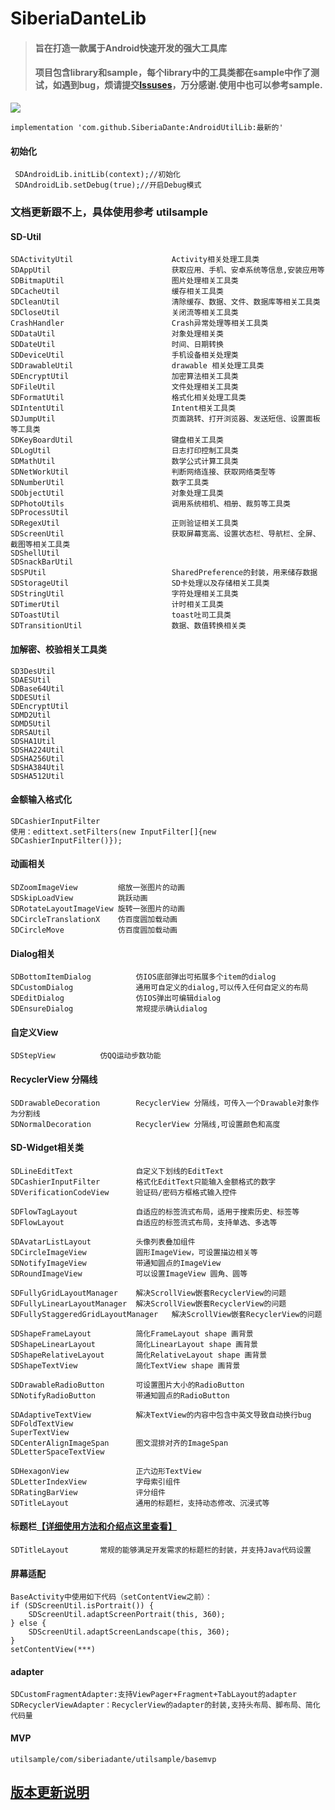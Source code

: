 # SiberiaDanteLib
>#### 旨在打造一款属于Android快速开发的强大工具库
>#### 项目包含library和sample，每个library中的工具类都在sample中作了测试，如遇到bug，烦请提交[Issuses](https://github.com/SiberiaDante/SiberiaDanteLib/issues)，万分感谢.使用中也可以参考sample.

[![](https://jitpack.io/v/SiberiaDante/AndroidUtilLib.svg)](https://jitpack.io/#SiberiaDante/AndroidUtilLib)

```
implementation 'com.github.SiberiaDante:AndroidUtilLib:最新的'
```
#### 初始化
```
 SDAndroidLib.initLib(context);//初始化
 SDAndroidLib.setDebug(true);//开启Debug模式
```

### 文档更新跟不上，具体使用参考 utilsample

#### SD-Util
```
SDActivityUtil                      Activity相关处理工具类
SDAppUtil                           获取应用、手机、安卓系统等信息,安装应用等
SDBitmapUtil                        图片处理相关工具类
SDCacheUtil                         缓存相关工具类
SDCleanUtil                         清除缓存、数据、文件、数据库等相关工具类
SDCloseUtil                         关闭流等相关工具类
CrashHandler                        Crash异常处理等相关工具类
SDDataUtil                          对象处理相关类
SDDateUtil                          时间、日期转换
SDDeviceUtil                        手机设备相关处理类
SDDrawableUtil                      drawable 相关处理工具类
SDEncryptUtil                       加密算法相关工具类
SDFileUtil                          文件处理相关工具类
SDFormatUtil                        格式化相关处理工具类
SDIntentUtil                        Intent相关工具类
SDJumpUtil                          页面跳转、打开浏览器、发送短信、设置面板等工具类
SDKeyBoardUtil                      键盘相关工具类
SDLogUtil                           日志打印控制工具类
SDMathUtil                          数学公式计算工具类
SDNetWorkUtil                       判断网络连接、获取网络类型等
SDNumberUtil                        数字工具类
SDObjectUtil                        对象处理工具类
SDPhotoUtils                        调用系统相机、相册、裁剪等工具类
SDProcessUtil
SDRegexUtil                         正则验证相关工具类
SDScreenUtil                        获取屏幕宽高、设置状态栏、导航栏、全屏、截图等相关工具类
SDShellUtil
SDSnackBarUtil
SDSPUtil                            SharedPreference的封装，用来储存数据
SDStorageUtil                       SD卡处理以及存储相关工具类
SDStringUtil                        字符处理相关工具类
SDTimerUtil                         计时相关工具类
SDToastUtil                         toast吐司工具类
SDTransitionUtil                    数据、数值转换相关类
```
#### 加解密、校验相关工具类
```
SD3DesUtil
SDAESUtil
SDBase64Util
SDDESUtil
SDEncryptUtil
SDMD2Util
SDMD5Util
SDRSAUtil
SDSHA1Util
SDSHA224Util
SDSHA256Util
SDSHA384Util
SDSHA512Util
```

#### 金额输入格式化
```
SDCashierInputFilter
使用：edittext.setFilters(new InputFilter[]{new SDCashierInputFilter()});
```
#### 动画相关
```
SDZoomImageView         缩放一张图片的动画
SDSkipLoadView          跳跃动画
SDRotateLayoutImageView 旋转一张图片的动画
SDCircleTranslationX    仿百度圆加载动画
SDCircleMove            仿百度圆加载动画
```
#### Dialog相关
```
SDBottomItemDialog          仿IOS底部弹出可拓展多个item的dialog     
SDCustomDialog              通用可自定义的dialog,可以传入任何自定义的布局
SDEditDialog                仿IOS弹出可编辑dialog
SDEnsureDialog              常规提示确认dialog
```

#### 自定义View
```
SDStepView          仿QQ运动步数功能
```

#### RecyclerView 分隔线
```
SDDrawableDecoration        RecyclerView 分隔线，可传入一个Drawable对象作为分割线
SDNormalDecoration          RecyclerView 分隔线,可设置颜色和高度
```
#### SD-Widget相关类

    SDLineEditText              自定义下划线的EditText
    SDCashierInputFilter        格式化EditText只能输入金额格式的数字
    SDVerificationCodeView      验证码/密码方框格式输入控件

    SDFlowTagLayout             自适应的标签流式布局，适用于搜索历史、标签等
    SDFlowLayout                自适应的标签流式布局，支持单选、多选等
    
    SDAvatarListLayout          头像列表叠加组件
    SDCircleImageView           圆形ImageView，可设置描边相关等
    SDNotifyImageView           带通知圆点的ImageView
    SDRoundImageView            可以设置ImageView 圆角、圆等
    
    SDFullyGridLayoutManager    解决ScrollView嵌套RecyclerView的问题
    SDFullyLinearLayoutManager  解决ScrollView嵌套RecyclerView的问题
    SDFullyStaggeredGridLayoutManager   解决ScrollView嵌套RecyclerView的问题
    
    SDShapeFrameLayout          简化FrameLayout shape 画背景
    SDShapeLinearLayout         简化LinearLayout shape 画背景
    SDShapeRelativeLayout       简化RelativeLayout shape 画背景
    SDShapeTextView             简化TextView shape 画背景
    
    SDDrawableRadioButton       可设置图片大小的RadioButton
    SDNotifyRadioButton         带通知圆点的RadioButton
    
    SDAdaptiveTextView          解决TextView的内容中包含中英文导致自动换行bug
    SDFoldTextView
    SuperTextView
    SDCenterAlignImageSpan      图文混排对齐的ImageSpan
    SDLetterSpaceTextView
    
    SDHexagonView               正六边形TextView
    SDLetterIndexView           字母索引组件
    SDRatingBarView             评分组件
    SDTitleLayout               通用的标题栏，支持动态修改、沉浸式等

#### 标题栏[【详细使用方法和介绍点这里查看】](https://github.com/SiberiaDante/TitleLayout)
```
SDTitleLayout       常规的能够满足开发需求的标题栏的封装，并支持Java代码设置
```
#### 屏幕适配
```
BaseActivity中使用如下代码（setContentView之前）：
if (SDScreenUtil.isPortrait()) {
    SDScreenUtil.adaptScreenPortrait(this, 360);
} else {
    SDScreenUtil.adaptScreenLandscape(this, 360);
}
setContentView(***)
```

#### adapter
```
SDCustomFragmentAdapter:支持ViewPager+Fragment+TabLayout的adapter
SDRecyclerViewAdapter：RecyclerView的adapter的封装,支持头布局、脚布局、简化代码量
```

#### MVP
```
utilsample/com/siberiadante/utilsample/basemvp
```


## [版本更新说明](https://github.com/SiberiaDante/AndroidUtilLib/blob/master/Documents/about-version-update.md)
